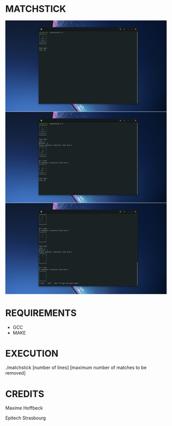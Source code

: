 # MATCHSTICK
![Cover](https://github.com/MaximeHff/matchstick/blob/main/matchstick.jpg)

# REQUIREMENTS
- GCC
- MAKE

# EXECUTION
./matchstick [number of lines] [maximum number of matches to be removed]

# CREDITS
 Maxime Hoffbeck

 Epitech Strasbourg
